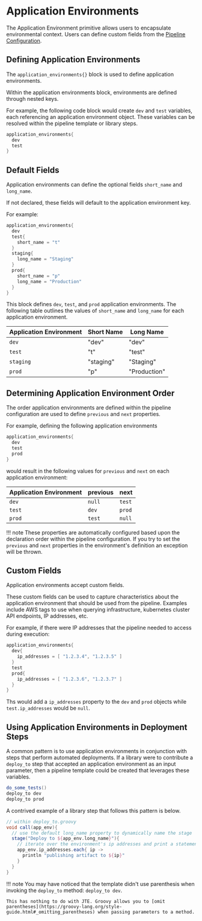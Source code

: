 # Application Environments

The Application Environment primitive allows users to encapsulate environmental context. Users can define custom fields from the [Pipeline Configuration](../pipeline-configuration/overview.md).

## Defining Application Environments

The `application_environments{}` block is used to define application environments.

Within the application environments block, environments are defined through nested keys.

For example, the following code block would create `dev` and `test` variables, each referencing an application environment object. These variables can be resolved within the pipeline template or library steps.

```groovy
application_environments{
  dev
  test
}
```

## Default Fields

Application environments can define the optional fields `short_name` and `long_name`.

If not declared, these fields will default to the application environment key.

For example:

```groovy
application_environments{
  dev
  test{
    short_name = "t"
  }
  staging{
    long_name = "Staging"
  }
  prod{
    short_name = "p"
    long_name = "Production"
  }
}
```

This block defines `dev`, `test`, and `prod` application environments. The following table outlines the values of `short_name` and `long_name` for each application environment.

| Application Environment | Short Name | Long Name    |
|-------------------------|------------|--------------|
| `dev`                   | "dev"      | "dev"        |
| `test`                  | "t"        | "test"       |
| `staging`               | "staging"  | "Staging"    |
| `prod`                  | "p"        | "Production" |

## Determining Application Environment Order

The order application environments are defined within the pipeline configuration are used to define `previous` and `next` properties.

For example, defining the following application environments

```groovy
application_environments{
  dev
  test
  prod
}
```

would result in the following values for `previous` and `next` on each application environment:

| Application Environment | previous | next   |
|-------------------------|----------|--------|
| `dev`                   | `null`   | `test` |
| `test`                  | `dev`    | `prod` |
| `prod`                  | `test`   | `null` |

!!! note
    These properties are automatically configured based upon the declaration order within the pipeline configuration. If you try to set the `previous` and `next` properties in the environment's definition an exception will be thrown.

## Custom Fields

Application environments accept custom fields.

These custom fields can be used to capture characteristics about the application environment that should be used from the pipeline. Examples include AWS tags to use when querying infrastructure, kubernetes cluster API endpoints, IP addresses, etc.

For example, if there were IP addresses that the pipeline needed to access during execution:

```groovy
application_environments{
  dev{
    ip_addresses = [ "1.2.3.4", "1.2.3.5" ]
  }
  test
  prod{
    ip_addresses = [ "1.2.3.6", "1.2.3.7" ]
  }
}
```

Ths would add a `ip_addresses` property to the `dev` and `prod` objects while `test.ip_addresses` would be `null`.

## Using Application Environments in Deployment Steps

A common pattern is to use application environments in conjunction with steps that perform automated deployments. If a library were to contribute a `deploy_to` step that accepted an application environment as an input parameter, then a pipeline template could be created that leverages these variables.

```groovy
do_some_tests()
deploy_to dev
deploy_to prod
```

A contrived example of a library step that follows this pattern is below.

```groovy
// within deploy_to.groovy
void call(app_env){
  // use the default long_name property to dynamically name the stage
  stage("Deploy to ${app_env.long_name}"){
    // iterate over the environment's ip addresses and print a statement
    app_env.ip_addresses.each{ ip ->
      println "publishing artifact to ${ip}"
    }
  }
}
```

<!-- markdownlint-disable -->
!!! note
    You may have noticed that the template didn't use parenthesis when invoking the `deploy_to` method: `deploy_to dev`.

    This has nothing to do with JTE. Groovy allows you to [omit parentheses](https://groovy-lang.org/style-guide.html#_omitting_parentheses) when passing parameters to a method.
<!-- markdownlint-restore -->